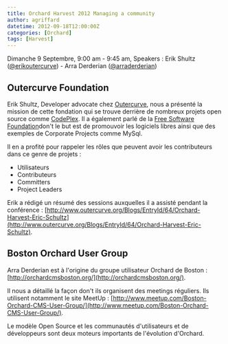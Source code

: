 ```yaml
---
title: Orchard Harvest 2012 Managing a community
author: agriffard
datetime: 2012-09-18T12:00:00Z
categories: [Orchard]
tags: [Harvest]
---
```


Dimanche 9 Septembre, 9:00 am - 9:45 am, Speakers : Erik Shultz ([@erikoutercurve](https://twitter.com/EricOutercurve)) - Arra Derderian ([@arraderderian](https://twitter.com/arraderderian))

## Outercurve Foundation

Erik Shultz, Developer advocate chez [Outercurve](http://www.outercurve.org/), nous a présenté la mission de cette fondation qui se trouve derrière de nombreux projets open source comme [CodePlex](http://www.codeplex.com/). Il a également parlé de la [Free Software Foundation](http://www.fsf.org/)don't le but est de promouvoir les logiciels libres ainsi que des exemples de Corporate Projects comme MySql.

Il en a profité pour rappeler les rôles que peuvent avoir les contributeurs dans ce genre de projets :

- Utilisateurs
- Contributeurs
- Committers
- Project Leaders

Erik a rédigé un résumé des sessions auxquelles il a assisté pendant la conférence : [http://www.outercurve.org/Blogs/EntryId/64/Orchard-Harvest-Eric-Schultz](http://www.outercurve.org/Blogs/EntryId/64/Orchard-Harvest-Eric-Schultz).

## Boston Orchard User Group

Arra Derderian est à l'origine du groupe utilisateur Orchard de Boston : [http://orchardcmsboston.org/](http://orchardcmsboston.org/).

Il nous a détaillé la façon don't ils organisent des meetings réguliers. Ils utilisent notamment le site MeetUp : [http://www.meetup.com/Boston-Orchard-CMS-User-Group/](http://www.meetup.com/Boston-Orchard-CMS-User-Group/).

Le modèle Open Source et les communautés d'utilisateurs et de développeurs sont deux moteurs importants de l'évolution d'Orchard.

